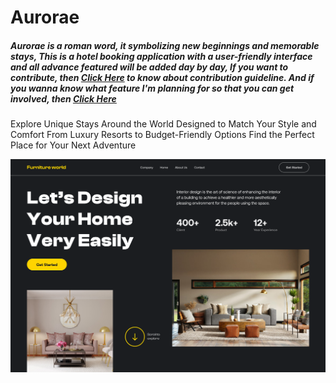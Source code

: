 # Aurorae

##### Aurorae is a roman word, it symbolizing new beginnings and memorable stays, This is a hotel booking application with a user-friendly interface and all advance featured will be added day by day, If you want to contribute, then [Click Here](https://github.com/yeasin2002/Furniture-world/blob/main/CONTRIBUTION.md) to know about contribution guideline. And if you wanna know what feature I'm planning for so that you can get involved, then [Click Here](https://github.com/yeasin2002/Furniture-world/blob/main/Project-plan.md)

Explore Unique Stays Around the World Designed to Match Your Style and Comfort From Luxury Resorts to Budget-Friendly Options Find the Perfect Place for Your Next Adventure

![Cover](./src/public/cover.png)
